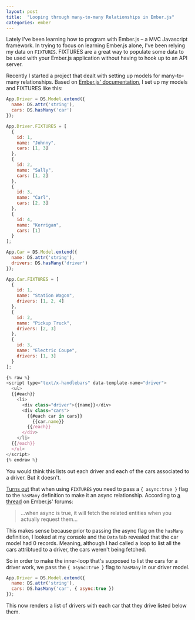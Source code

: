 ```yaml
---
layout: post
title:  "Looping through many-to-many Relationships in Ember.js"
categories: ember
---
```


Lately I've been learning how to program with Ember.js &ndash; a MVC Javascript framework. In trying to focus on learning Ember.js alone, I've been relying my data on `FIXTURES`. FIXTURES are a great way to populate some data to be used with your Ember.js application without having to hook up to an API server.

Recently I started a project that dealt with setting up models for many-to-many relationships. Based on <a href="http://emberjs.com/guides/models/defining-models/#toc_many-to-many" target="_blank">Ember.js' documentation</a>, I set up my models and FIXTURES like this:

```javascript
App.Driver = DS.Model.extend({
  name: DS.attr('string'),
  cars: DS.hasMany('car')
});

App.Driver.FIXTURES = [
  {
    id: 1,
    name: "Johnny",
    cars: [1, 3]
  },
  {
    id: 2,
    name: "Sally",
    cars: [1, 2]
  },
  {
    id: 3,
    name: "Carl",
    cars: [2, 3]
  },
  {
    id: 4,
    name: "Kerrigan",
    cars: [1]
  }
];

App.Car = DS.Model.extend({
  name: DS.attr('string'),
  drivers: DS.hasMany('driver')
});

App.Car.FIXTURES = [
  {
    id: 1,
    name: "Station Wagon",
    drivers: [1, 2, 4]
  },
  {
    id: 2,
    name: "Pickup Truck",
    drivers: [2, 3]
  },
  {
    id: 3,
    name: "Electric Coupe",
    drivers: [1, 3]
  }
];
```

```javascript
{% raw %}
<script type="text/x-handlebars" data-template-name="driver">
  <ul>
  {{#each}}
    <li>
      <div class="driver">{{name}}</div>
      <div class="cars">
        {{#each car in cars}}
          {{car.name}}
        {{/each}}
      </div>
    </li>
  {{/each}}
  </ul>
</script>
{% endraw %}
```

You would think this lists out each driver and each of the cars associated to a driver. But it doesn't.

<a href="http://stackoverflow.com/a/23559020/703220" target="_blank">Turns out</a> that when using `FIXTURES` you need to pass a `{ async:true }` flag to the `hasMany` definition to make it an async relationship. According to <a href="http://discuss.emberjs.com/t/what-is-an-async-relationship-async-true-vs-async-false/4107/3" target="_blank">a thread</a> on Ember.js' forums:

> ...when async is true, it will fetch the related entities when you actually request them...

This makes sense because prior to passing the async flag on the `hasMany` definition, I looked at my console and the `Data` tab revealed that the car model had 0 records. Meaning, although I had called a loop to list all the cars attribtued to a driver, the cars weren't being fetched.

So in order to make the inner-loop that's supposed to list the cars for a driver work, we pass the `{ async:true }` flag to `hasMany` in our driver model.

```javascript
App.Driver = DS.Model.extend({
  name: DS.attr('string'),
  cars: DS.hasMany('car', { async:true })
});
```

This now renders a list of drivers with each car that they drive listed below them.
